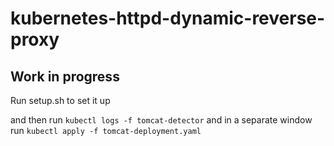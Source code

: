 # kubernetes-httpd-dynamic-reverse-proxy

## Work in progress

Run setup.sh to set it up

and then run
`kubectl logs -f tomcat-detector`
and in a separate window run
`kubectl apply -f tomcat-deployment.yaml`
